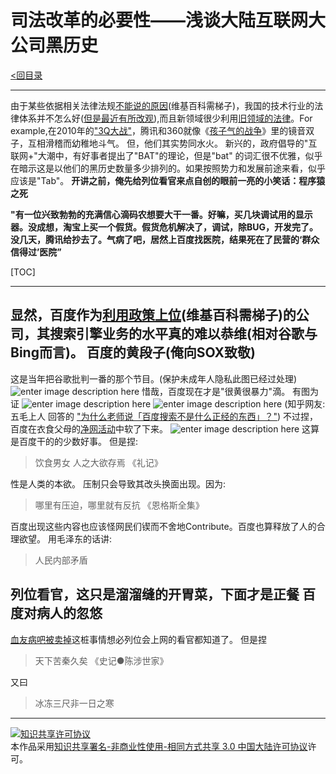 司法改革的必要性——浅谈大陆互联网大公司黑历史
=======

[<回目录](https://github.com/th00/GentleLib/blob/master/catalog.md)

----------
由于某些依据相关法律法规[不能说的原因](https://zh.wikipedia.org/wiki/%E4%B8%AD%E5%8D%8E%E4%BA%BA%E6%B0%91%E5%85%B1%E5%92%8C%E5%9B%BD%E6%B3%95%E6%B2%BB)(维基百科需梯子)，我国的技术行业的法律体系并不怎么好([但是最近有所改观](http://shzcfy.hshfy.sh.cn/)),而且新领域很少利用[旧领域的法律](http://auto.163.com/15/1010/19/B5JCHO4P00084TV1.html)。For example,在2010年的["3Q大战"](http://baike.baidu.com/link?url=yeYsiZj7-wpyuhszwhwGe5F0CtCSrQWcMKo9FIIcTfcRxK2WhrNkism35eeVx3qlJURNAMGtWRcPQkgQ24hhR7he8Xm7Td4q-cX3Y7QZxWLBOQ81xs17EJIYWXir9Atw8iwjvrXYOPFbGoc4h5Hi72jAnRAX5W954Nxz0QRYliu)，腾讯和360就像《[孩子气的战争](http://www.bilibili.com/video/av3584963/)》里的镜音双子，互相滑稽而幼稚地斗气。
但，他们其实势同水火。
新兴的，政府倡导的"互联网+"大潮中，有好事者提出了"BAT"的理论，但是"bat"
的词汇很不优雅，似乎在暗示这是以他们的黑历史数量多少排列的。如果按照势力和发展前途来看，似乎应该是"Tab"。
**开讲之前，俺先给列位看官来点自创的眼前一亮的小笑话：程序猿之死**

**"有一位兴致勃勃的充满信心滴码农想要大干一番。好嘛，买几块调试用的显示器。没成想，淘宝上买一个假货。假货危机解决了，调试，除BUG，开发完了。没几天，腾讯给抄去了。气病了吧，居然上百度找医院，结果死在了民营的‘群众信得过’医院”**

[TOC]

----------
显然，百度作为[利用政策上位](https://zh.wikipedia.org/wiki/%E8%B0%B7%E6%AD%8C%E9%80%80%E5%87%BA%E4%B8%AD%E5%9B%BD%E5%A4%A7%E9%99%86%E4%BA%8B%E4%BB%B6)(维基百科需梯子)的公司，其搜索引擎业务的水平真的难以恭维(相对谷歌与Bing而言)。
百度的黄段子(俺向SOX致敬)
-----------------------------------
这是当年把谷歌批判一番的那个节目。(保护未成年人隐私此图已经过处理)
![enter image description here](http://i13.tietuku.com/1b867f230885ec39.png)
惜哉，百度现在才是"很黄很暴力"滴。
有图为证
![enter image description here](https://pic4.zhimg.com/ccb6fa3518d1fb5a0a217aa1902c7d7f_b.jpg)
![enter image description here](https://pic4.zhimg.com/fe12df421c5a56f5738c8374bb8e957b_b.jpg)
(知乎网友:五毛上人  回答的  ["为什么老师说「百度搜索不是什么正经的东西」？"](https://www.zhihu.com/question/33267404/answer/56901547))
不过捏，百度在衣食父母的[净网活动](http://www.hljtv.com/ceshi/ks/wangyue/)中软了下来。
![enter image description here](https://camo.githubusercontent.com/7cb92d0067bb827e0ad00dcb0d6b32cf8e195786/687474703a2f2f696d677372632e62616964752e636f6d2f666f72756d2f773d3538302f7369676e3d39323064363439663763336536373039626530303435663730626336396662382f353030323164393530613762303230383465376661373539363164396632643335363263633864632e6a7067)
这算是百度干的的少数好事。
但是捏:

> 饮食男女 人之大欲存焉
> 《礼记》

性是人类的本欲。
压制只会导致其改头换面出现。因为:

> 哪里有压迫，哪里就有反抗
> 《恩格斯全集》

百度出现这些内容也应该怪网民们锲而不舍地Contribute。百度也算释放了人的合理欲望。
用毛泽东的话讲:

> 人民内部矛盾

列位看官，这只是溜溜缝的开胃菜，下面才是正餐
百度对病人的忽悠
--------------
[血友病吧被卖掉](http://tech.163.com/16/0111/13/BD27EV5K000915BF.html)这桩事情想必列位会上网的看官都知道了。
但是捏

> 天下苦秦久矣
> 《史记●陈涉世家》

又曰
> 冰冻三尺非一日之寒
 
 


----------
<a rel="license" href="http://creativecommons.org/licenses/by-nc-sa/3.0/cn/"><img alt="知识共享许可协议" style="border-width:0" src="https://i.creativecommons.org/l/by-nc-sa/3.0/cn/88x31.png" /></a><br />本作品采用<a rel="license" href="http://creativecommons.org/licenses/by-nc-sa/3.0/cn/">知识共享署名-非商业性使用-相同方式共享 3.0 中国大陆许可协议</a>许可。




